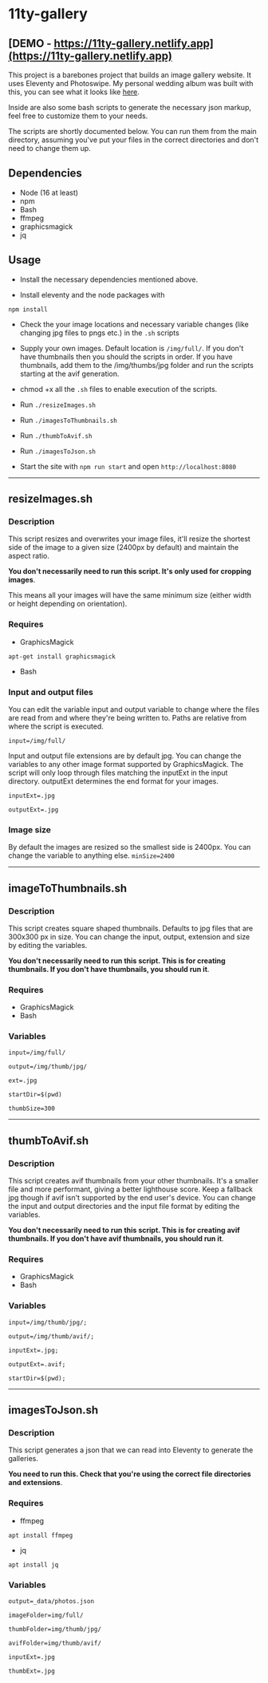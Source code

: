 # 11ty-gallery

## [DEMO - https://11ty-gallery.netlify.app](https://11ty-gallery.netlify.app)

This project is a barebones project that builds an image gallery website. It uses Eleventy and Photoswipe. My personal wedding album was built with this, you can see what it looks like [here](https://wedding.httpster.io).

Inside are also some bash scripts to generate the necessary json markup, feel free to customize them to your needs.

The scripts are shortly documented below. You can run them from the main directory, assuming you've put your files in the correct directories and don't need to change them up.

## Dependencies
- Node (16 at least)
- npm
- Bash
- ffmpeg
- graphicsmagick
- jq

## Usage

- Install the necessary dependencies mentioned above.

- Install eleventy and the node packages with

```npm install```

- Check the your image locations and necessary variable changes (like changing jpg files to pngs etc.) in the ```.sh``` scripts

- Supply your own images. Default location is ```/img/full/```. If you don't have thumbnails then you should the scripts in order. If you have thumbnails, add them to the /img/thumbs/jpg folder and run the scripts starting at the avif generation.

- chmod +x all the ```.sh``` files to enable execution of the scripts.

- Run ```./resizeImages.sh```

- Run ```./imagesToThumbnails.sh```

- Run ```./thumbToAvif.sh```

- Run ```./imagesToJson.sh```

- Start the site with ```npm run start``` and open ```http://localhost:8080```



---

## resizeImages.sh
### Description
This script resizes and overwrites your image files, it'll resize the shortest side of the image to a given size (2400px by default) and maintain the aspect ratio.

__You don't necessarily need to run this script. It's only used for cropping images__.

This means all your images will have the same minimum size (either width or height depending on orientation).

### Requires
- GraphicsMagick

```apt-get install graphicsmagick```

- Bash

### Input and output files
You can edit the variable input and output variable to change where the files are read from and where they're being written to. Paths are relative from where the script is executed.

```input=/img/full/```

Input and output file extensions are by default jpg. You can change the variables to any other image format supported by GraphicsMagick. The script will only loop through files matching the inputExt in the input directory. outputExt determines the end format for your images.

```inputExt=.jpg```

```outputExt=.jpg```


### Image size
By default the images are resized so the smallest side is 2400px. You can change the variable to anything else.
```minSize=2400```

---

## imageToThumbnails.sh
### Description
This script creates square shaped thumbnails. Defaults to jpg files that are 300x300 px in size. You can change the input, output, extension and size by editing the variables.

__You don't necessarily need to run this script. This is for creating thumbnails. If you don't have thumbnails, you should run it__.

### Requires
- GraphicsMagick
- Bash

### Variables 

```input=/img/full/```

```output=/img/thumb/jpg/```

```ext=.jpg```

```startDir=$(pwd)```

```thumbSize=300```

---

## thumbToAvif.sh
### Description
This script creates avif thumbnails from your other thumbnails. It's a smaller file and more performant, giving a better lighthouse score. Keep a fallback jpg though if avif isn't supported by the end user's device. You can change the input and output directories and the input file format by editing the variables.

__You don't necessarily need to run this script. This is for creating avif thumbnails. If you don't have avif thumbnails, you should run it__.

### Requires
- GraphicsMagick
- Bash

### Variables

```input=/img/thumb/jpg/;```

```output=/img/thumb/avif/;```

```inputExt=.jpg;```

```outputExt=.avif;```

```startDir=$(pwd);```

---

## imagesToJson.sh
### Description
This script generates a json that we can read into Eleventy to generate the galleries.

__You need to run this. Check that you're using the correct file directories and extensions__.

### Requires
- ffmpeg

```apt install ffmpeg```

- jq

```apt install jq```

### Variables

```output=_data/photos.json```

```imageFolder=img/full/```

```thumbFolder=img/thumb/jpg/```

```avifFolder=img/thumb/avif/```

```inputExt=.jpg```

```thumbExt=.jpg```

